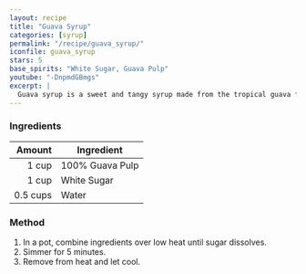```yaml
---
layout: recipe
title: "Guava Syrup"
categories: [syrup]
permalink: "/recipe/guava_syrup/"
iconfile: guava_syrup
stars: 5
base_spirits: "White Sugar, Guava Pulp"
youtube: "-DnpmdGBmgs"
excerpt: |
  Guava syrup is a sweet and tangy syrup made from the tropical guava fruit.
---
```


### Ingredients

|   Amount | Ingredient      |
| -------: | --------------- |
|    1 cup | 100% Guava Pulp |
|    1 cup | White Sugar     |
| 0.5 cups | Water           |

### Method

1. In a pot, combine ingredients over low heat until sugar dissolves.
2. Simmer for 5 minutes.
3. Remove from heat and let cool.
